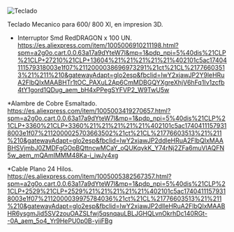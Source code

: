 ![Teclado](https://github.com/user-attachments/assets/0c05696e-a2ad-4915-aeda-3e0ede9c0968)

Teclado Mecanico para 600/ 800 Xl, en impresion 3D.

* Interruptor Smd RedDRAGON x 100 UN.
https://es.aliexpress.com/item/1005006910211198.html?spm=a2g0o.cart.0.0.63a17a9dYteW7l&mp=1&pdp_npi=5%40dis%21CLP%21CLP+27210%21CLP+13604%21%21%21%21%21%402101c5ac17404111579318003e1f07%2112000038696973291%21ct%21CL%21776603513%21%211%210&gatewayAdapt=glo2esp&fbclid=IwY2xjawJP2Y9leHRuA2FlbQIxMAABHTr1tOC_PAXuL2Ap6CmMDBGQYXgreXhjV6hFq1Iv1zcfb4tY1gord1QDug_aem_bH4xPPegSYFVP2_W9TwU5w

*Alambre de Cobre Esmaltado.
https://es.aliexpress.com/item/1005003419270657.html?spm=a2g0o.cart.0.0.63a17a9dYteW7l&mp=1&pdp_npi=5%40dis%21CLP%21CLP+3360%21CLP+3360%21%21%21%21%21%402101c5ac17404111579318003e1f07%2112000025703663502%21ct%21CL%21776603513%21%211%210&gatewayAdapt=glo2esp&fbclid=IwY2xjawJP2ddleHRuA2FlbQIxMAABHSVjmbJ0ZMDFgGOpBQttncwMCaY_oQUKqykK_Y74rNj2ZFa6muVIAQFN5w_aem_mQAmIMMM48Ka-i_iwJy4xg

*Cable Plano 24 Hilos.
https://es.aliexpress.com/item/1005005382567357.html?spm=a2g0o.cart.0.0.63a17a9dYteW7l&mp=1&pdp_npi=5%40dis%21CLP%21CLP+2529%21CLP+2529%21%21%21%21%21%402101c5ac17404111579318003e1f07%2112000039975784036%21ct%21CL%21776603513%21%211%210&gatewayAdapt=glo2esp&fbclid=IwY2xjawJP2dlleHRuA2FlbQIxMAABHR6ysgmJid5SV2zouOAZSLfwj5qsnqauLBLJGHQLvnOkrhDc140RGt--0A_aem_5o4_Yr9HePU0p0B-yiiFBg
